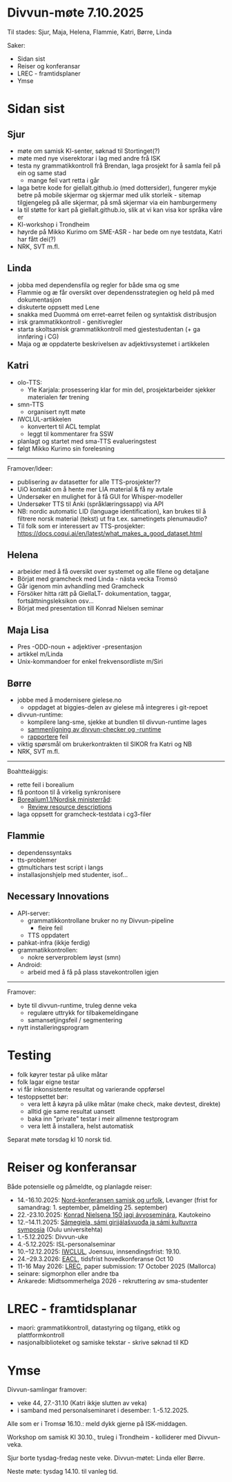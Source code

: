 # Divvun-møte 7.10.2025

Til stades: Sjur, Maja, Helena, Flammie, Katri, Børre, Linda

Saker:

- Sidan sist
- Reiser og konferansar
- LREC - framtidsplaner
- Ymse

# Sidan sist

## Sjur

- møte om samisk KI-senter, søknad til Stortinget(?)
- møte med nye viserektorar i lag med andre frå ISK
- testa ny grammatikkontroll frå Brendan, laga prosjekt for å samla feil på ein og same stad
    - mange feil vart retta i går
- laga betre kode for giellalt.github.io (med dottersider), fungerer mykje betre på mobile skjermar og skjermar med ulik storleik - sitemap tilgjengeleg på alle skjermar, på små skjermar via ein hamburgermeny
- la til støtte for kart på giellalt.github.io, slik at vi kan visa kor språka våre er
- KI-workshop i Trondheim
- høyrde på Mikko Kurimo om SME-ASR - har bede om nye testdata, Katri har fått dei(?)
- NRK, SVT m.fl.

## Linda
 
- jobba med dependensfila og regler for både sma og sme
- Flammie og æ får oversikt over dependensstrategien og held på med dokumentasjon
- diskuterte oppsett med Lene
- snakka med Duommá om erret-earret feilen og syntaktisk distribusjon
- irsk grammatikkontroll - genitivregler
- starta skoltsamisk grammatikkontroll med gjestestudentan (+ ga innføring i CG)
- Maja og æ oppdaterte beskrivelsen av adjektivsystemet i artikkelen

## Katri

- olo-TTS:
    - Yle Karjala: prosessering klar for min del, prosjektarbeider sjekker materialen før trening
- smn-TTS
    - organisert nytt møte
- IWCLUL-artikkelen
    - konvertert til ACL templat
    - leggt til kommentarer fra SSW
- planlagt og startet med sma-TTS evalueringstest
- følgt Mikko Kurimo sin forelesning

---
Framover/Ideer:
- publisering av datasetter for alle TTS-prosjekter??
- UiO kontakt om å hente mer LIA material & få ny avtale
- Undersøker en mulighet for å få GUI for Whisper-modeller
- Undersøker TTS til Anki (språklæringssapp) via API
- NB: nordic automatic LID (language
  identification), kan brukes til å filtrere norsk
  material (tekst) ut fra t.ex. sametingets
  plenumaudio?
- Til folk som er interessert av TTS-prosjekter: <https://docs.coqui.ai/en/latest/what_makes_a_good_dataset.html>

## Helena

- arbeider med å få oversikt over systemet og alle filene og detaljane
- Börjat med gramcheck med Linda - nästa vecka Tromsö
- Går igenom min avhandling med Gramcheck 
- Försöker hitta rätt på GiellaLT- dokumentation, taggar, fortsättningsleksikon osv...
- Börjat med presentation till Konrad Nielsen seminar

## Maja Lisa

- Pres -ODD-noun + adjektiver -presentasjon
- artikkel m/Linda
- Unix-kommandoer for enkel frekvensordliste m/Siri

## Børre

- jobbe med å modernisere gielese.no
  - oppdaget at biggies-delen av gielese må integreres i git-repoet
- divvun-runtime:
  - kompilere lang-sme, sjekke at bundlen til divvun-runtime lages
  - [sammenligning av divvun-checker og -runtime](https://github.com/divvun/GiellaLTGramTools/issues/6#issuecomment-3366936611)
  - [rapportere](https://github.com/divvun/divvun-runtime/issues/10) feil
- viktig spørsmål om brukerkontrakten til SIKOR fra Katri og NB
- NRK, SVT m.fl.

---
Boahtteáiggis:
- rette feil i borealium
- få pontoon til å virkelig synkronisere
- [Borealium1.1/Nordisk ministerråd](https://github.com/orgs/borealium/projects/1):
    - [Review resource descriptions](https://github.com/borealium/borealium.org/issues/53)
- laga oppsett for gramcheck-testdata i cg3-filer

## Flammie

* dependenssyntaks
* tts-problemer
* gtmultichars test script i langs
* installasjonshjelp med studenter, isof...

## Necessary Innovations

- API-server:
    - grammatikkontrollane bruker no ny Divvun-pipeline
        - fleire feil
    - TTS oppdatert
- pahkat-infra (ikkje ferdig)
- grammatikkontrollen:
    - nokre serverproblem løyst (smn)
- Android:
    - arbeid med å få på plass stavekontrollen igjen

---

Framover:

- byte til divvun-runtime, truleg denne veka
    - regulære uttrykk for tilbakemeldingane
    - samansetjingsfeil / segmentering
- nytt installeringsprogram

# Testing

- folk køyrer testar på ulike måtar
- folk lagar eigne testar
- vi får inkonsistente resultat og varierande oppførsel
- testoppsettet bør:
    - vera lett å køyra på ulike måtar (make check, make devtest, direkte)
    - alltid gje same resultat uansett
    - baka inn "private" testar i meir allmenne testprogram
    - vera lett å installera, helst automatisk

Separat møte torsdag kl 10 norsk tid.

# Reiser og konferansar

Både potensielle og påmeldte, og planlagde reiser:

- 14.-16.10.2025: [Nord-konferansen samisk og urfolk](https://site.nord.no/samisk-konferansen/), Levanger (frist for samandrag: 1. september, påmelding 25. september)
- 22.-23.10.2025: [Konrad Nielsena 150 jagi ávvoseminára](https://samas.no/se/a/konrad-nielsena-150-jagi-avvoseminara), Kautokeino
- 12.–14.11.2025: [Sámegiela, sámi girjjálašvuođa ja sámi kultuvrra symposia](https://www.giella.org/activities/2sYRWo6uaqFky5SkPzAkxF) (Oulu universitehta)
- 1.-5.12.2025: Divvun-uke
- 4.-5.12.2025: ISL-personalseminar
- 10.–12.12.2025: [IWCLUL](https://acl-sigur.github.io/iwclul2025.html), Joensuu, innsendingsfrist: 19.10.
- 24.–29.3.2026: [EACL](https://2026.eacl.org/calls/papers/), tidsfrist hovedkonferanse Oct 10 
- 11-16 May 2026: [LREC](https://lrec2026.info), paper submission: 17 October 2025 (Mallorca)
- seinare: sigmorphon eller andre tba
- Ankarede: Midtsommerhelga 2026 - rekruttering av sma-studenter 

# LREC - framtidsplanar

- maori: grammatikkontroll, datastyring og tilgang, etikk og plattformkontroll
- nasjonalbiblioteket og samiske tekstar - skrive søknad til KD

# Ymse

Divvun-samlingar framover:
- veke 44, 27.-31.10 (Katri ikkje slutten av veka)
- i samband med personalseminaret i desember: 1.-5.12.2025.

Alle som er i Tromsø 16.10.: meld dykk gjerne på ISK-middagen.

Workshop om samisk KI 30.10., truleg i Trondheim - kolliderer med Divvun-veka.

Sjur borte tysdag-fredag neste veke. Divvun-møtet: Linda eller Børre.

Neste møte: tysdag 14.10. til vanleg tid.
